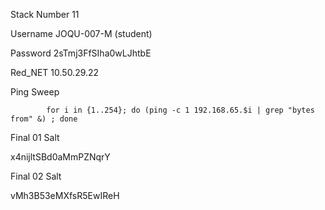 Stack Number	11	

Username    JOQU-007-M	  (student) 

Password	    2sTmj3FfSIha0wLJhtbE     

Red_NET    10.50.29.22
            	
Ping Sweep 


            for i in {1..254}; do (ping -c 1 192.168.65.$i | grep "bytes from" &) ; done

Final 01 Salt 

x4nijltSBd0aMmPZNqrY


Final 02 Salt

vMh3B53eMXfsR5EwIReH

